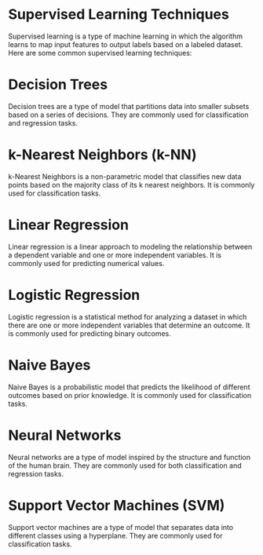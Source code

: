 # Supervised Learning Techniques
Supervised learning is a type of machine learning in which the algorithm learns to map input features to output labels based on a labeled dataset. Here are some common supervised learning techniques:

# Decision Trees
Decision trees are a type of model that partitions data into smaller subsets based on a series of decisions. They are commonly used for classification and regression tasks.

# k-Nearest Neighbors (k-NN)
k-Nearest Neighbors is a non-parametric model that classifies new data points based on the majority class of its k nearest neighbors. It is commonly used for classification tasks.

# Linear Regression
Linear regression is a linear approach to modeling the relationship between a dependent variable and one or more independent variables. It is commonly used for predicting numerical values.

# Logistic Regression
Logistic regression is a statistical method for analyzing a dataset in which there are one or more independent variables that determine an outcome. It is commonly used for predicting binary outcomes.

# Naive Bayes
Naive Bayes is a probabilistic model that predicts the likelihood of different outcomes based on prior knowledge. It is commonly used for classification tasks.

# Neural Networks
Neural networks are a type of model inspired by the structure and function of the human brain. They are commonly used for both classification and regression tasks.

# Support Vector Machines (SVM)
Support vector machines are a type of model that separates data into different classes using a hyperplane. They are commonly used for classification tasks.